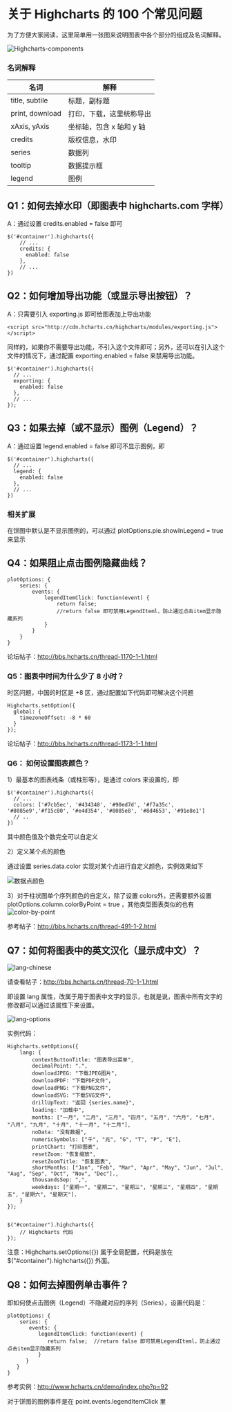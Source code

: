 # 关于 Highcharts 的 100 个常见问题

为了方便大家阅读，这里简单用一张图来说明图表中各个部分的组成及名词解释。

![Highcharts-components](../images/hc-anatomy.png)

### 名词解释

  名词             | 解释  
  -------------   | -------------         
  title, subtile  | 标题，副标题            
  print, download | 打印，下载，这里统称导出
  xAxis, yAxis    | 坐标轴，包含 x 轴和 y 轴
  credits         | 版权信息，水印          
  series          | 数据列                 
  tooltip         | 数据提示框              
  legend          | 图例                  


## Q1：如何去掉水印（即图表中 highcharts.com 字样）

A：通过设置  credits.enabled = false 即可

```
$('#container').highcharts({
    // ...
    credits: {
      enabled: false
    },
    // ...
})
```

## Q2：如何增加导出功能（或显示导出按钮）？

A：只需要引入 exporting.js 即可给图表加上导出功能

```
<script src="http://cdn.hcharts.cn/highcharts/modules/exporting.js"></script>
```

同样的，如果你不需要导出功能，不引入这个文件即可；另外，还可以在引入这个文件的情况下，通过配置  exporting.enabled = false 来禁用导出功能。

```
$('#container').highcharts({
  // ...
  exporting: {
    enabled: false
  },
  // ...
});
```

## Q3：如果去掉（或不显示）图例（Legend）？

A：通过设置 legend.enabled = false 即可不显示图例，即

```
$('#container').highcharts({
  // ...
  legend: {
    enabled: false
  },
  // ...
})
```

### 相关扩展

在饼图中默认是不显示图例的，可以通过 plotOptions.pie.showInLegend = true 来显示

## Q4：如果阻止点击图例隐藏曲线？

```
plotOptions: {
    series: {
        events: {
            legendItemClick: function(event) {
                return false;
                //return false 即可禁用LegendIteml，防止通过点击item显示隐藏系列
            }
        }
    }
}
```

论坛帖子：http://bbs.hcharts.cn/thread-1170-1-1.html

### Q5：图表中时间为什么少了 8 小时？

时区问题，中国的时区是 +8 区，通过配置如下代码即可解决这个问题

```
Highcharts.setOption({
  global: {
    timezoneOffset: -8 * 60
  }
});
```

论坛帖子：http://bbs.hcharts.cn/thread-1173-1-1.html

### Q6： 如何设置图表颜色？

1）最基本的图表线条（或柱形等），是通过 colors 来设置的，即

```
$('#container').highcharts({
  // ...
  colors: ['#7cb5ec', '#434348', '#90ed7d', '#f7a35c', '#8085e9','#f15c80', '#e4d354', '#8085e8', '#8d4653', '#91e8e1']
  // ..
})
```
其中颜色值及个数完全可以自定义

2）定义某个点的颜色

通过设置 series.data.color 实现对某个点进行自定义颜色，实例效果如下

![数据点颜色](/images/point-color.jpg)


3）对于柱状图单个序列颜色的自定义，除了设置 colors外，还需要额外设置  plotOptions.column.colorByPoint = true ，其他类型图表类似的也有
![color-by-point](/images/color-by-point.jpg)

参考帖子：http://bbs.hcharts.cn/thread-491-1-2.html

## Q7：如何将图表中的英文汉化（显示成中文）？

![lang-chinese](/images/lang-chinese.jpg)

请查看帖子：http://bbs.hcharts.cn/thread-70-1-1.html

即设置 lang 属性，改属于用于图表中文字的显示，也就是说，图表中所有文字的修改都可以通过该属性下来设置。

![lang-options](/images/lang-options.jpg)

 实例代码：

```
Highcharts.setOptions({
    lang: {
        contextButtonTitle: "图表导出菜单",
        decimalPoint: ".",
        downloadJPEG: "下载JPEG图片",
        downloadPDF: "下载PDF文件",
        downloadPNG: "下载PNG文件",
        downloadSVG: "下载SVG文件",
        drillUpText: "返回 {series.name}",
        loading: "加载中",
        months: ["一月", "二月", "三月", "四月", "五月", "六月", "七月", "八月", "九月", "十月", "十一月", "十二月"],
        noData: "没有数据",
        numericSymbols: ["千", "兆", "G", "T", "P", "E"],
        printChart: "打印图表",
        resetZoom: "恢复缩放",
        resetZoomTitle: "恢复图表",
        shortMonths: ["Jan", "Feb", "Mar", "Apr", "May", "Jun", "Jul", "Aug", "Sep", "Oct", "Nov", "Dec"].,
        thousandsSep: ",",
        weekdays: ["星期一", "星期二", "星期三", "星期三", "星期四", "星期五", "星期六", "星期天"].
    }
});


$("#container").highcharts({
    // Highcharts 代码
});
```

 注意：Highcharts.setOptions({}) 属于全局配置，代码是放在  $("#container").highcharts({}) 外面。

## Q8：如何去掉图例单击事件？

即如何使点击图例（Legend）不隐藏对应的序列（Series），设置代码是：
```
plotOptions: {
    series: {
       events: {
          legendItemClick: function(event) {
             return false;  //return false 即可禁用LegendIteml，防止通过点击item显示隐藏系列
          }
      }
   }
}
```
参考实例：http://www.hcharts.cn/demo/index.php?p=92

对于饼图的图例事件是在  point.events.legendItemClick 里
